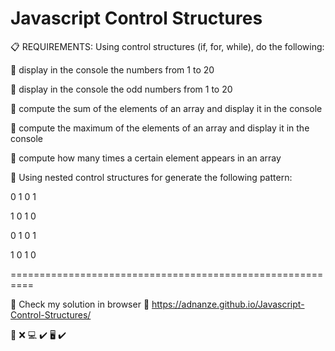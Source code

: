 # Javascript Control Structures

:clipboard: REQUIREMENTS: Using control structures (if, for, while), do the following:

:pushpin: display in the console the numbers from 1 to 20

:pushpin: display in the console the odd numbers from 1 to 20

:pushpin: compute the sum of the elements of an array and display it in the console

:pushpin: compute the maximum of the elements of an array and display it in the console

:pushpin: compute how many times a certain element appears in an array

:pushpin: Using nested control structures for generate the following pattern:

   0 1 0 1

   1 0 1 0

   0 1 0 1

   1 0 1 0

==========================================================

:eyes: Check my solution in browser :paperclip: https://adnanze.github.io/Javascript-Control-Structures/

:iphone: :x:
:computer: :heavy_check_mark:
:desktop_computer: :heavy_check_mark:
